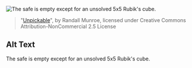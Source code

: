 ![The safe is empty except for an unsolved 5x5 Rubik's cube.](https://imgs.xkcd.com/comics/unpickable.png)
> "[Unpickable](https://xkcd.com/916/)", by Randall Munroe, licensed under Creative Commons Attribution-NonCommercial 2.5 License

## Alt Text
The safe is empty except for an unsolved 5x5 Rubik's cube.
